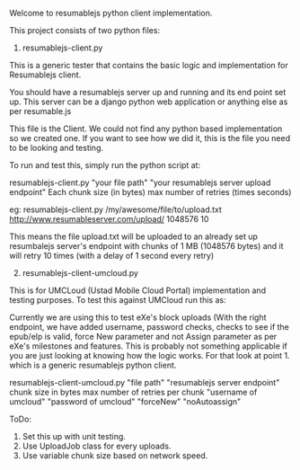 Welcome to resumablejs python client implementation.

This project consists of two python files:


1. resumablejs-client.py

This is a generic tester that contains the basic logic and implementation for Resumablejs client.

You should have a resumablejs server up and running and its end point set up. This server can be a django python web application or anything else as per resumable.js 

This file is the Client. We could not find any python based implementation so we created one. 
If you want to see how we did it, this is the file you need to be looking and testing. 

To run and test this, simply run the python script at:

resumablejs-client.py "your file path" "your resumablejs server upload endpoint"  Each chunk size (in bytes)   max number of retries (times seconds) 

eg:
resumablejs-client.py /my/awesome/file/to/upload.txt http://www.resumableserver.com/upload/ 1048576 10

This means the file upload.txt will be uploaded to an already set up resumbalejs server's endpoint with chunks of 1 MB (1048576 bytes) and it will retry 10 times (with a delay of 1 second every retry)


2. resumablejs-client-umcloud.py 

This is for UMCLoud (Ustad Mobile Cloud Portal) implementation and testing purposes.
To test this against UMCloud run this as:

Currently we are using this to test eXe's block uploads (With the right endpoint, we have added username, password checks, checks to see if the epub/elp is valid, force New parameter and not Assign parameter as per eXe's milestones and features. This is probably not something applicable if you are just looking at knowing how the logic works. For that look at point 1. which is a generic resumablejs python client.

resumablejs-client-umcloud.py "file path" "resumablejs server endpoint"  chunk size in bytes    max number of retries per chunk  "username of umcloud" "password of umcloud" "forceNew" "noAutoassign"

ToDo:
1. Set this up with unit testing.
2. Use UploadJob class for every uploads.
3. Use variable chunk size based on network speed. 

